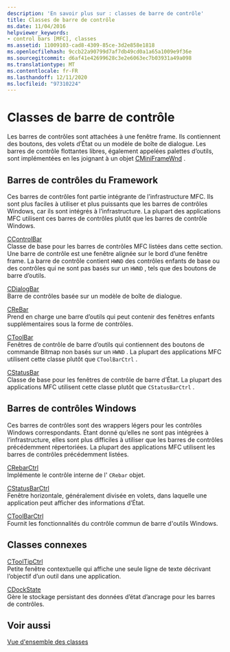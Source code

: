 ```yaml
---
description: 'En savoir plus sur : classes de barre de contrôle'
title: Classes de barre de contrôle
ms.date: 11/04/2016
helpviewer_keywords:
- control bars [MFC], classes
ms.assetid: 11009103-cad8-4309-85ce-3d2e858e1818
ms.openlocfilehash: 9ccb22a90799d7af7db49cd0a1a65a1009e9f36e
ms.sourcegitcommit: d6af41e42699628c3e2e6063ec7b03931a49a098
ms.translationtype: MT
ms.contentlocale: fr-FR
ms.lasthandoff: 12/11/2020
ms.locfileid: "97310224"
---
```

# <a name="control-bar-classes"></a>Classes de barre de contrôle

Les barres de contrôles sont attachées à une fenêtre frame. Ils contiennent des boutons, des volets d’État ou un modèle de boîte de dialogue. Les barres de contrôle flottantes libres, également appelées palettes d’outils, sont implémentées en les joignant à un objet [CMiniFrameWnd](reference/cminiframewnd-class.md) .

## <a name="framework-control-bars"></a>Barres de contrôles du Framework

Ces barres de contrôles font partie intégrante de l’infrastructure MFC. Ils sont plus faciles à utiliser et plus puissants que les barres de contrôles Windows, car ils sont intégrés à l’infrastructure. La plupart des applications MFC utilisent ces barres de contrôles plutôt que les barres de contrôle Windows.

[CControlBar](reference/ccontrolbar-class.md)<br/>
Classe de base pour les barres de contrôles MFC listées dans cette section. Une barre de contrôle est une fenêtre alignée sur le bord d’une fenêtre frame. La barre de contrôle contient `HWND` des contrôles enfants de base ou des contrôles qui ne sont pas basés sur un `HWND` , tels que des boutons de barre d’outils.

[CDialogBar](reference/cdialogbar-class.md)<br/>
Barre de contrôles basée sur un modèle de boîte de dialogue.

[CReBar](reference/crebar-class.md)<br/>
Prend en charge une barre d’outils qui peut contenir des fenêtres enfants supplémentaires sous la forme de contrôles.

[CToolBar](reference/ctoolbar-class.md)<br/>
Fenêtres de contrôle de barre d’outils qui contiennent des boutons de commande Bitmap non basés sur un `HWND` . La plupart des applications MFC utilisent cette classe plutôt que `CToolBarCtrl` .

[CStatusBar](reference/cstatusbar-class.md)<br/>
Classe de base pour les fenêtres de contrôle de barre d’État. La plupart des applications MFC utilisent cette classe plutôt que `CStatusBarCtrl` .

## <a name="windows-control-bars"></a>Barres de contrôles Windows

Ces barres de contrôles sont des wrappers légers pour les contrôles Windows correspondants. Étant donné qu’elles ne sont pas intégrées à l’infrastructure, elles sont plus difficiles à utiliser que les barres de contrôles précédemment répertoriées. La plupart des applications MFC utilisent les barres de contrôles précédemment listées.

[CRebarCtrl](reference/crebarctrl-class.md)<br/>
Implémente le contrôle interne de l' `CRebar` objet.

[CStatusBarCtrl](reference/cstatusbarctrl-class.md)<br/>
Fenêtre horizontale, généralement divisée en volets, dans laquelle une application peut afficher des informations d’État.

[CToolBarCtrl](reference/ctoolbarctrl-class.md)<br/>
Fournit les fonctionnalités du contrôle commun de barre d'outils Windows.

## <a name="related-classes"></a>Classes connexes

[CToolTipCtrl](reference/ctooltipctrl-class.md)<br/>
Petite fenêtre contextuelle qui affiche une seule ligne de texte décrivant l’objectif d’un outil dans une application.

[CDockState](reference/cdockstate-class.md)<br/>
Gère le stockage persistant des données d’état d’ancrage pour les barres de contrôles.

## <a name="see-also"></a>Voir aussi

[Vue d'ensemble des classes](class-library-overview.md)
